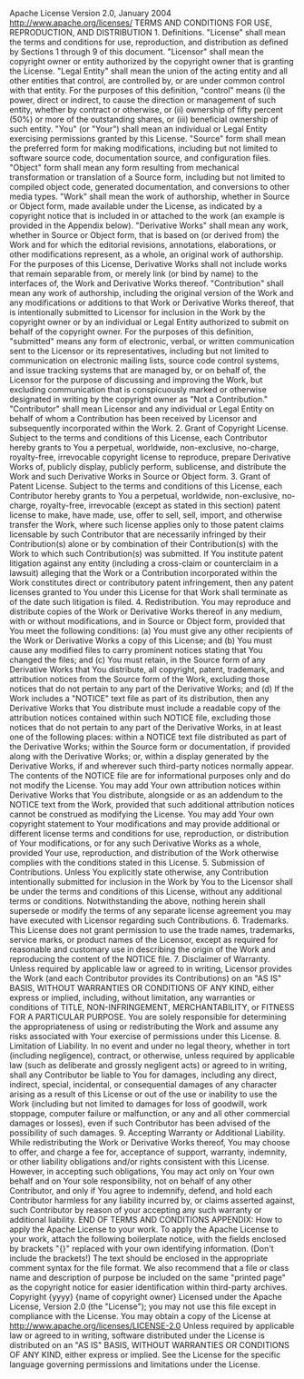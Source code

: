 Apache License                           Version 2.0, January 2004                        http://www.apache.org/licenses/   TERMS AND CONDITIONS FOR USE, REPRODUCTION, AND DISTRIBUTION   1. Definitions.      "License" shall mean the terms and conditions for use, reproduction,      and distribution as defined by Sections 1 through 9 of this document.      "Licensor" shall mean the copyright owner or entity authorized by      the copyright owner that is granting the License.      "Legal Entity" shall mean the union of the acting entity and all      other entities that control, are controlled by, or are under common      control with that entity. For the purposes of this definition,      "control" means (i) the power, direct or indirect, to cause the      direction or management of such entity, whether by contract or      otherwise, or (ii) ownership of fifty percent (50%) or more of the      outstanding shares, or (iii) beneficial ownership of such entity.      "You" (or "Your") shall mean an individual or Legal Entity      exercising permissions granted by this License.      "Source" form shall mean the preferred form for making modifications,      including but not limited to software source code, documentation      source, and configuration files.      "Object" form shall mean any form resulting from mechanical      transformation or translation of a Source form, including but      not limited to compiled object code, generated documentation,      and conversions to other media types.      "Work" shall mean the work of authorship, whether in Source or      Object form, made available under the License, as indicated by a      copyright notice that is included in or attached to the work      (an example is provided in the Appendix below).      "Derivative Works" shall mean any work, whether in Source or Object      form, that is based on (or derived from) the Work and for which the      editorial revisions, annotations, elaborations, or other modifications      represent, as a whole, an original work of authorship. For the purposes      of this License, Derivative Works shall not include works that remain      separable from, or merely link (or bind by name) to the interfaces of,      the Work and Derivative Works thereof.      "Contribution" shall mean any work of authorship, including      the original version of the Work and any modifications or additions      to that Work or Derivative Works thereof, that is intentionally      submitted to Licensor for inclusion in the Work by the copyright owner      or by an individual or Legal Entity authorized to submit on behalf of      the copyright owner. For the purposes of this definition, "submitted"      means any form of electronic, verbal, or written communication sent      to the Licensor or its representatives, including but not limited to      communication on electronic mailing lists, source code control systems,      and issue tracking systems that are managed by, or on behalf of, the      Licensor for the purpose of discussing and improving the Work, but      excluding communication that is conspicuously marked or otherwise      designated in writing by the copyright owner as "Not a Contribution."      "Contributor" shall mean Licensor and any individual or Legal Entity      on behalf of whom a Contribution has been received by Licensor and      subsequently incorporated within the Work.   2. Grant of Copyright License. Subject to the terms and conditions of      this License, each Contributor hereby grants to You a perpetual,      worldwide, non-exclusive, no-charge, royalty-free, irrevocable      copyright license to reproduce, prepare Derivative Works of,      publicly display, publicly perform, sublicense, and distribute the      Work and such Derivative Works in Source or Object form.   3. Grant of Patent License. Subject to the terms and conditions of      this License, each Contributor hereby grants to You a perpetual,      worldwide, non-exclusive, no-charge, royalty-free, irrevocable      (except as stated in this section) patent license to make, have made,      use, offer to sell, sell, import, and otherwise transfer the Work,      where such license applies only to those patent claims licensable      by such Contributor that are necessarily infringed by their      Contribution(s) alone or by combination of their Contribution(s)      with the Work to which such Contribution(s) was submitted. If You      institute patent litigation against any entity (including a      cross-claim or counterclaim in a lawsuit) alleging that the Work      or a Contribution incorporated within the Work constitutes direct      or contributory patent infringement, then any patent licenses      granted to You under this License for that Work shall terminate      as of the date such litigation is filed.   4. Redistribution. You may reproduce and distribute copies of the      Work or Derivative Works thereof in any medium, with or without      modifications, and in Source or Object form, provided that You      meet the following conditions:      (a) You must give any other recipients of the Work or          Derivative Works a copy of this License; and      (b) You must cause any modified files to carry prominent notices          stating that You changed the files; and      (c) You must retain, in the Source form of any Derivative Works          that You distribute, all copyright, patent, trademark, and          attribution notices from the Source form of the Work,          excluding those notices that do not pertain to any part of          the Derivative Works; and      (d) If the Work includes a "NOTICE" text file as part of its          distribution, then any Derivative Works that You distribute must          include a readable copy of the attribution notices contained          within such NOTICE file, excluding those notices that do not          pertain to any part of the Derivative Works, in at least one          of the following places: within a NOTICE text file distributed          as part of the Derivative Works; within the Source form or          documentation, if provided along with the Derivative Works; or,          within a display generated by the Derivative Works, if and          wherever such third-party notices normally appear. The contents          of the NOTICE file are for informational purposes only and          do not modify the License. You may add Your own attribution          notices within Derivative Works that You distribute, alongside          or as an addendum to the NOTICE text from the Work, provided          that such additional attribution notices cannot be construed          as modifying the License.      You may add Your own copyright statement to Your modifications and      may provide additional or different license terms and conditions      for use, reproduction, or distribution of Your modifications, or      for any such Derivative Works as a whole, provided Your use,      reproduction, and distribution of the Work otherwise complies with      the conditions stated in this License.   5. Submission of Contributions. Unless You explicitly state otherwise,      any Contribution intentionally submitted for inclusion in the Work      by You to the Licensor shall be under the terms and conditions of      this License, without any additional terms or conditions.      Notwithstanding the above, nothing herein shall supersede or modify      the terms of any separate license agreement you may have executed      with Licensor regarding such Contributions.   6. Trademarks. This License does not grant permission to use the trade      names, trademarks, service marks, or product names of the Licensor,      except as required for reasonable and customary use in describing the      origin of the Work and reproducing the content of the NOTICE file.   7. Disclaimer of Warranty. Unless required by applicable law or      agreed to in writing, Licensor provides the Work (and each      Contributor provides its Contributions) on an "AS IS" BASIS,      WITHOUT WARRANTIES OR CONDITIONS OF ANY KIND, either express or      implied, including, without limitation, any warranties or conditions      of TITLE, NON-INFRINGEMENT, MERCHANTABILITY, or FITNESS FOR A      PARTICULAR PURPOSE. You are solely responsible for determining the      appropriateness of using or redistributing the Work and assume any      risks associated with Your exercise of permissions under this License.   8. Limitation of Liability. In no event and under no legal theory,      whether in tort (including negligence), contract, or otherwise,      unless required by applicable law (such as deliberate and grossly      negligent acts) or agreed to in writing, shall any Contributor be      liable to You for damages, including any direct, indirect, special,      incidental, or consequential damages of any character arising as a      result of this License or out of the use or inability to use the      Work (including but not limited to damages for loss of goodwill,      work stoppage, computer failure or malfunction, or any and all      other commercial damages or losses), even if such Contributor      has been advised of the possibility of such damages.   9. Accepting Warranty or Additional Liability. While redistributing      the Work or Derivative Works thereof, You may choose to offer,      and charge a fee for, acceptance of support, warranty, indemnity,      or other liability obligations and/or rights consistent with this      License. However, in accepting such obligations, You may act only      on Your own behalf and on Your sole responsibility, not on behalf      of any other Contributor, and only if You agree to indemnify,      defend, and hold each Contributor harmless for any liability      incurred by, or claims asserted against, such Contributor by reason      of your accepting any such warranty or additional liability.   END OF TERMS AND CONDITIONS   APPENDIX: How to apply the Apache License to your work.      To apply the Apache License to your work, attach the following      boilerplate notice, with the fields enclosed by brackets "{}"      replaced with your own identifying information. (Don't include      the brackets!)  The text should be enclosed in the appropriate      comment syntax for the file format. We also recommend that a      file or class name and description of purpose be included on the      same "printed page" as the copyright notice for easier      identification within third-party archives.   Copyright {yyyy} {name of copyright owner}   Licensed under the Apache License, Version 2.0 (the "License");   you may not use this file except in compliance with the License.   You may obtain a copy of the License at       http://www.apache.org/licenses/LICENSE-2.0   Unless required by applicable law or agreed to in writing, software   distributed under the License is distributed on an "AS IS" BASIS,   WITHOUT WARRANTIES OR CONDITIONS OF ANY KIND, either express or implied.   See the License for the specific language governing permissions and   limitations under the License.
